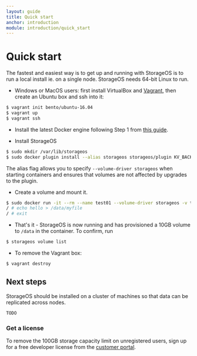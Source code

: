 ```yaml
---
layout: guide
title: Quick start
anchor: introduction
module: introduction/quick_start
---
```


# Quick start

The fastest and easiest way is to get up and running with StorageOS is to run a local install ie. on a single node. StorageOS needs 64-bit Linux to run.

* Windows or MacOS users: first install VirtualBox and [Vagrant](http://vagrantup.com/downloads.html), then create an Ubuntu box and ssh into it:
```bash
$ vagrant init bento/ubuntu-16.04
$ vagrant up
$ vagrant ssh
```

* Install the latest Docker engine following Step 1 from [this guide](https://www.digitalocean.com/community/tutorials/how-to-install-and-use-docker-on-ubuntu-16-04).

* Install StorageOS
```bash
$ sudo mkdir /var/lib/storageos
$ sudo docker plugin install --alias storageos storageos/plugin KV_BACKEND=boltdb
```

 The alias flag allows you to specify `--volume-driver storageos` when starting containers and ensures that volumes are not affected by upgrades to the plugin.

* Create a volume and mount it.
```bash
$ sudo docker run -it --rm --name test01 --volume-driver storageos -v test01:/data alpine ash -i
/ # echo hello > /data/myfile
/ # exit
```

* That's it - StorageOS is now running and has provisioned a 10GB volume to `/data` in the container. To confirm, run
```bash
$ storageos volume list
```

* To remove the Vagrant box:
```bash
$ vagrant destroy
```

## Next steps

StorageOS should be installed on a cluster of machines so that data can be replicated across nodes.
```bash
TODO
```

### Get a license

To remove the 100GB storage capacity limit on unregistered users, sign up for a free developer license from the [customer portal](http://my.storageos.com).
